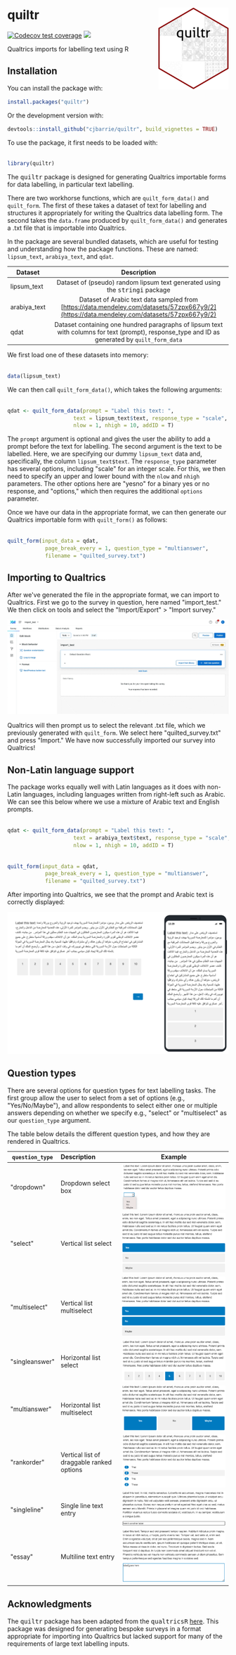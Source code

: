 # quiltr <img src="man/figures/quiltrhex.png" width="160px" align="right" />

[![Codecov test coverage](https://codecov.io/gh/cjbarrie/quiltr/branch/main/graph/badge.svg)](https://app.codecov.io/gh/cjbarrie/academictwitteR?branch=master)
[![](http://cranlogs.r-pkg.org/badges/grand-total/quiltr)](https://cran.r-project.org/package=quiltr)

Qualtrics imports for labelling text using R

## Installation

You can install the package with:

``` r
install.packages("quiltr")
```
Or the development version with:

``` r
devtools::install_github("cjbarrie/quiltr", build_vignettes = TRUE)
```

To use the package, it first needs to be loaded with:

```r

library(quiltr)

```

The <tt>quiltr</tt> package is designed for generating Qualtrics importable forms for data labelling, in particular text labelling. 

There are two workhorse functions, which are `quilt_form_data()` and `quilt_form`. The first of these takes a dataset of text for labelling and structures it appropriately for writing the Qualtrics data labelling form. The second takes the `data.frame` produced by `quilt_form_data()` and generates a .txt file that is importable into Qualtrics.

In the package are several bundled datasets, which are useful for testing and understanding how the package functions. These are named: `lipsum_text`, `arabiya_text`, and `qdat`.


| Dataset | Description |
|----------|:-------------:|
|lipsum_text | Dataset of (pseudo) random lipsum text generated using the <tt>stringi</tt> package
|arabiya_text | Dataset of Arabic text data sampled from [https://data.mendeley.com/datasets/57zpx667y9/2](https://data.mendeley.com/datasets/57zpx667y9/2)
|qdat | Dataset containing one hundred paragraphs of lipsum text with columns for text (prompt), response_type and ID as generated by `quilt_form_data`

We first load one of these datasets into memory:

```r

data(lipsum_text)

```

We can then call `quilt_form_data()`, which takes the following arguments:

```r

qdat <- quilt_form_data(prompt = "Label this text: ",
                     text = lipsum_text$text, response_type = "scale",
                     nlow = 1, nhigh = 10, addID = T)

```

The `prompt` argument is optional and gives the user the ability to add a prompt before the text for labelling. The second argument is the text to be labelled. Here, we are specifying our dummy `lipsum_text` data and, specifically, the column `lipsum_text$text`. The `response_type` parameter has several options, including "scale" for an integer scale. For this, we then need to specify an upper and lower bound with the `nlow` and `nhigh` parameters. The other options here are "yesno" for a binary yes or no response, and "options," which then requires the additional `options` parameter.

Once we have our data in the appropriate format, we can then generate our Qualtrics importable form with `quilt_form()` as follows:

```r

quilt_form(input_data = qdat,
            page_break_every = 1, question_type = "multianswer",
            filename = "quilted_survey.txt")

```

## Importing to Qualtrics

After we've generated the file in the appropriate format, we can import to Qualtrics. First we go to the survey in question, here named "import_test." We then click on tools and select the "Import/Export" > "Import survey." 

![](man/figures/quiltr1.gif)

Qualtrics will then prompt us to select the relevant .txt file, which we previously generated with `quilt_form`. We select here "quilted_survey.txt" and press "Import." We have now successfully imported our survey into Qualtrics!

## Non-Latin language support

The package works equally well with Latin languages as it does with non-Latin languages, including languages written from right-left such as Arabic. We can see this below where we use a mixture of Arabic text and English prompts.

```r

qdat <- quilt_form_data(prompt = "Label this text: ",
                     text = arabiya_text$text, response_type = "scale",
                     nlow = 1, nhigh = 10, addID = T)
```

```r

quilt_form(input_data = qdat,
            page_break_every = 1, question_type = "multianswer",
            filename = "quilted_survey.txt")

```

After importing into Qualtrics, we see that the prompt and Arabic text is correctly displayed:

![](man/figures/quiltr3.png)

## Question types

There are several options for question types for text labelling tasks. The first group allow the user to select from a set of options (e.g., "Yes/No/Maybe"), and allow respondents to select either one or multiple answers depending on whether we specify e.g., "select" or "multiselect" as our `question_type` argument. 

The table below details the different question types, and how they are rendered in Qualtrics.

| `question_type` | Description | Example |
|----------|:------------- | ----
| "dropdown" | Dropdown select box | ![](man/figures/dropdown.png) 
| "select" | Vertical list select | ![](man/figures/select.png)
| "multiselect" | Vertical list multiselect | ![](man/figures/multiselect.png)
| "singleanswer" | Horizontal list select | ![](man/figures/singleanswer.png)
| "multianswer" | Horizontal list multiselect | ![](man/figures/multianswer.png)
| "rankorder" | Vertical list of draggable ranked options | ![](man/figures/rankorder.png)
| "singleline" | Single line text entry | ![](man/figures/singleline.png)
| "essay" | Multiline text entry | ![](man/figures/essay.png)

## Acknowledgments

The <tt>quiltr</tt> package has been adapted from the <tt>qualtricsR</tt> [here](https://github.com/saberry/qualtricsR). This package was designed for generating bespoke surveys in a format appropriate for importing into Qualtrics but lacked support for many of the requirements of large text labelling inputs.
